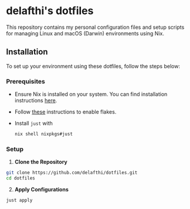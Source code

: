 # delafthi's dotfiles

This repository contains my personal configuration files and setup scripts for managing Linux and macOS (Darwin) environments using Nix.

## Installation

To set up your environment using these dotfiles, follow the steps below:

### Prerequisites

- Ensure Nix is installed on your system. You can find installation instructions [here](https://nixos.org/download.html).
- Follow [these](https://nixos.wiki/wiki/Flakes) instructions to enable flakes.
- Install `just` with

  ```bash
  nix shell nixpkgs#just
  ```

### Setup

1. **Clone the Repository**

```bash
git clone https://github.com/delafthi/dotfiles.git
cd dotfiles
```

2. **Apply Configurations**

```bash
just apply
```
